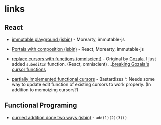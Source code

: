 # links

## React

- [immutable playground (jsbin)](http://jsbin.com/tahire/1/edit?js,console) - Morearty, immutable-js

- [Portals with composition (jsbin)](http://jsbin.com/gadotu/1/edit?js,output) - React, Morearty, immutable-js

- [replace cursors with functions (omniscient)](goo.gl/KNsHph) - Original by [Gozala](https://github.com/omniscientjs/omniscient/issues/89). I just added `subeditIn` function. (React, omniscient) ...[breaking Gozala's cursor functions](goo.gl/7rqok2)

- [partially implemented functional cursors](goo.gl/OsBMYy) - Bastardizes ^. Needs some way to update edit function of existing cursors to work properly. (In addition to memoizing cursors?)

## Functional Programing

- [curried addition done two ways (jsbin)](http://jsbin.com/dohafi/2/edit) - `add(1)(2)(3)()`
